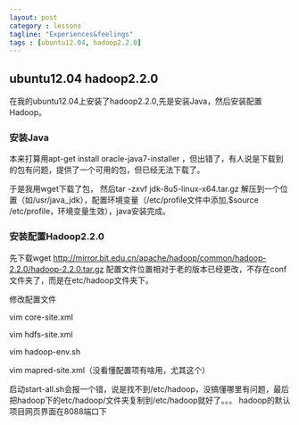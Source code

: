```yaml
---
layout: post
category : lessons
tagline: "Experiences&feelings"
tags : [ubuntu12.04, hadoop2.2.0]
---
```



## ubuntu12.04 hadoop2.2.0
在我的ubuntu12.04上安装了hadoop2.2.0,先是安装Java，然后安装配置Hadoop。

### 安装Java
本来打算用apt-get install oracle-java7-installer ，但出错了，有人说是下载到的包有问题，提供了一个可用的包，但已经无法下载了。

于是我用wget下载了包，
然后tar -zxvf jdk-8u5-linux-x64.tar.gz 解压到一个位置（如/usr/java_jdk），配置环境变量（/etc/profile文件中添加,$source /etc/profile，环境变量生效），java安装完成。

### 安装配置Hadoop2.2.0
先下载wget http://mirror.bit.edu.cn/apache/hadoop/common/hadoop-2.2.0/hadoop-2.2.0.tar.gz
配置文件位置相对于老的版本已经更改，不存在conf文件夹了，而是在etc/hadoop文件夹下。

修改配置文件

vim core-site.xml

vim hdfs-site.xml

vim hadoop-env.sh

vim mapred-site.xml（没看懂配置项有啥用，尤其这个）

启动start-all.sh会报一个错，说是找不到/etc/hadoop，没搞懂哪里有问题，最后把hadoop下的etc/hadoop/文件夹复制到/etc/hadoop就好了。。。
hadoop的默认项目网页界面在8088端口下
